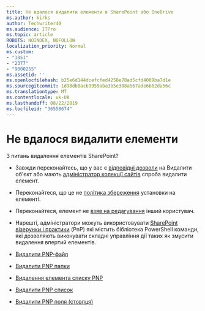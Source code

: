 ```yaml
---
title: Не вдалося видалити елементи в SharePoint або OneDrive
ms.author: kirks
author: Techwriter40
ms.audience: ITPro
ms.topic: article
ROBOTS: NOINDEX, NOFOLLOW
localization_priority: Normal
ms.custom:
- "1851"
- "2377"
- "9000255"
ms.assetid: ''
ms.openlocfilehash: b25e6d144dcefcfed4258e78ad5cfd4089ba7d1e
ms.sourcegitcommit: 1d98db8acb9959aba3b5e308a567ade6b62da56c
ms.translationtype: MT
ms.contentlocale: uk-UA
ms.lasthandoff: 08/22/2019
ms.locfileid: "36558674"
---
```

# <a name="unable-to-delete-items"></a>Не вдалося видалити елементи

З питань видалення елементів SharePoint?

- Завжди переконайтесь, що у вас є [відповідні дозволи](https://docs.microsoft.com/sharepoint/default-sharepoint-groups) на Видалити об'єкт або мають [адміністратор колекції сайтів](https://docs.microsoft.com/sharepoint/customize-sharepoint-site-permissions#add-change-or-remove-a-site-collection-administrator) спроба видалити елемент.

- Переконайтеся, що це не [політика збереження](https://docs.microsoft.com/office365/securitycompliance/retention-policies) установки на елементі.

- Переконайтеся, елемент не [взяв на редагування](https://support.office.com/article/check-out-check-in-or-discard-changes-to-files-in-a-library-7e2c12a9-a874-4393-9511-1378a700f6de) інший користувач.

- Нарешті, адміністратори можуть використовувати [SharePoint візерунки і практики](https://docs.microsoft.com/powershell/sharepoint/sharepoint-pnp/sharepoint-pnp-cmdlets?view=sharepoint-ps#installation) (PnP) які містить бібліотека PowerShell команди, які дозволяють виконувати складні управління дії таких як змусити видалення впертий елементів.
- [Видалити PNP-файл](https://docs.microsoft.com/powershell/module/sharepoint-pnp/remove-pnpfile?view=sharepoint-ps)
- [Видалити PNP папки](https://docs.microsoft.com/powershell/module/sharepoint-pnp/remove-pnpfolder?view=sharepoint-ps)
- [Видалення елемента списку PNP](https://docs.microsoft.com/powershell/module/sharepoint-pnp/remove-pnplistitem?view=sharepoint-ps)
- [Видалити PNP список](https://docs.microsoft.com/powershell/module/sharepoint-pnp/remove-pnplist?view=sharepoint-ps)
- [Видалити PNP поля (стовпця)](https://docs.microsoft.com/powershell/module/sharepoint-pnp/remove-pnpfield?view=sharepoint-ps)